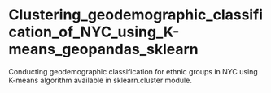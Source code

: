 # Clustering_geodemographic_classification_of_NYC_using_K-means_geopandas_sklearn
Conducting geodemographic classification for ethnic groups in NYC using K-means algorithm available in sklearn.cluster module.
